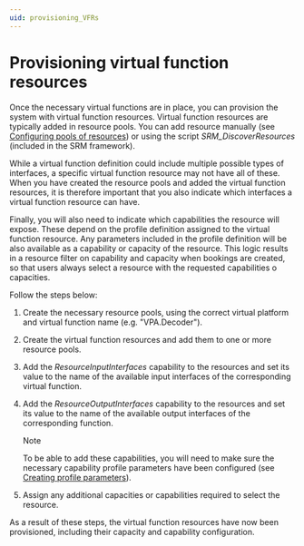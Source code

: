 ```yaml
---
uid: provisioning_VFRs
---
```


# Provisioning virtual function resources

Once the necessary virtual functions are in place, you can provision the system with virtual function resources. Virtual function resources are typically added in resource pools. You can add resource manually (see [Configuring pools of resources](xref:Configuring_pools_of_resources)) or using the script *SRM_DiscoverResources* (included in the SRM framework).

While a virtual function definition could include multiple possible types of interfaces, a specific virtual function resource may not have all of these. When you have created the resource pools and added the virtual function resources, it is therefore important that you also indicate which interfaces a virtual function resource can have.

Finally, you will also need to indicate which capabilities the resource will expose. These depend on the profile definition assigned to the virtual function resource. Any parameters included in the profile definition will be also available as a capability or capacity of the resource. This logic results in a resource filter on capability and capacity when bookings are created, so that users always select a resource with the requested capabilities o capacities.

Follow the steps below:

1. Create the necessary resource pools, using the correct virtual platform and virtual function name (e.g. "VPA.Decoder").

1. Create the virtual function resources and add them to one or more resource pools.

1. Add the *ResourceInputInterfaces* capability to the resources and set its value to the name of the available input interfaces of the corresponding virtual function.

1. Add the *ResourceOutputInterfaces* capability to the resources and set its value to the name of the available output interfaces of the corresponding function.

   > [!NOTE]
   > To be able to add these capabilities, you will need to make sure the necessary capability profile parameters have been configured (see [Creating profile parameters](xref:implementing_function_srm)).

1. Assign any additional capacities or capabilities required to select the resource.

As a result of these steps, the virtual function resources have now been provisioned, including their capacity and capability configuration.
